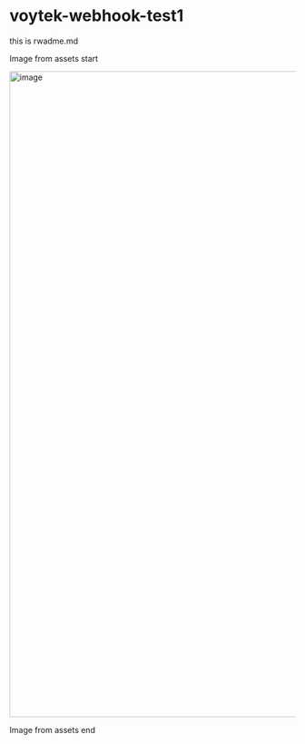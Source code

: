 # voytek-webhook-test1

this is rwadme.md

Image from assets start

<img width="1139" alt="image" src="https://github.com/cortextests/voytek-webhook-test1/assets/138560262/0653d2c1-7892-4c88-92e5-b6eb1bfebfb0">

Image from assets end
